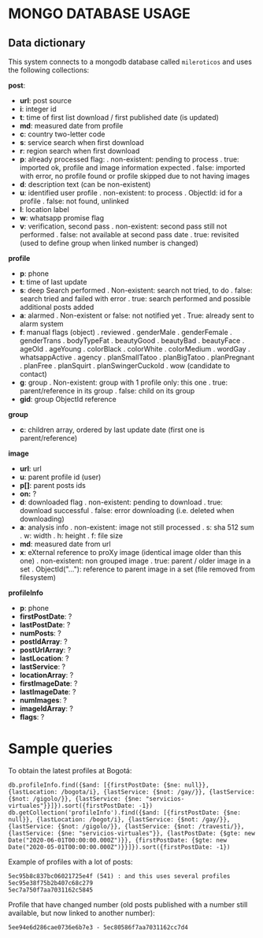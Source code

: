 # MONGO DATABASE USAGE

## Data dictionary
This system connects to a mongodb database called `mileroticos` and uses the following collections:

**post**:
  - **url**: post source
  - **i**: integer id
  - **t**: time of first list download / first published date (is updated)
  - **md**: measured date from profile
  - **c**: country two-letter code
  - **s**: service search when first download
  - **r**: region search when first download
  - **p**: already processed flag:
     . non-existent: pending to process
     . true: imported ok, profile and image information expected
     . false: imported with error, no profile found or profile skipped due to not having images
  - **d**: description text (can be non-existent)
  - **u**: identified user profile
     . non-existent: to process
     . ObjectId: id for a profile
     . false: not found, unlinked
  - **l**: location label
  - **w**: whatsapp promise flag
  - **v**: verification, second pass
     . non-existent: second pass still not performed
     . false: not available at second pass date
     . true: revisited (used to define group when linked number is changed)

**profile**
  - **p**: phone
  - **t**: time of last update
  - **s**: deep Search performed
    . Non-existent: search not tried, to do
    . false: search tried and failed with error
    . true: search performed and possible additional posts added
  - **a**: alarmed
    . Non-existent or false: not notified yet
    . True: already sent to alarm system
  - **f**: manual flags (object)
    . reviewed
    . genderMale
    . genderFemale
    . genderTrans
    . bodyTypeFat
    . beautyGood
    . beautyBad
    . beautyFace
    . ageOld
    . ageYoung
    . colorBlack
    . colorWhite
    . colorMedium
    . wordGay
    . whatsappActive
    . agency
    . planSmallTatoo
    . planBigTatoo
    . planPregnant
    . planFree
    . planSquirt
    . planSwingerCuckold
    . wow (candidate to contact)
  - **g**: group
    . Non-existent: group with 1 profile only: this one
    . true: parent/reference in its group
    . false: child on its group
  - **gid**: group ObjectId reference

**group**
  - **c**: children array, ordered by last update date (first one is parent/reference)

**image**
  - **url**: url
  - **u**: parent profile id (user)
  - **p[]**: parent posts ids
  - **on:** ?
  - **d**: downloaded flag
    . non-existent: pending to download
    . true: download successful
    . false: error downloading (i.e. deleted when downloading)
  - **a**: analysis info
    . non-existent: image not still processed
    . s: sha 512 sum
    . w: width
    . h: height
    . f: file size
  - **md**: measured date from url
  - **x**: eXternal reference to proXy image (identical image older than this one)
    . non-existent: non grouped image
    . true: parent / older image in a set
    . ObjectId("..."): reference to parent image in a set (file removed from filesystem)

**profileInfo**
  - **p**: phone
  - **firstPostDate**: ?
  - **lastPostDate**: ?
  - **numPosts**: ?
  - **postIdArray**: ?
  - **postUrlArray**: ?
  - **lastLocation**: ?
  - **lastService**: ?
  - **locationArray**: ?
  - **firstImageDate**: ?
  - **lastImageDate**: ?
  - **numImages**: ?
  - **imageIdArray**: ?
  - **flags**: ?

# Sample queries

To obtain the latest profiles at Bogotá:
```
db.profileInfo.find({$and: [{firstPostDate: {$ne: null}}, {lastLocation: /bogota/i}, {lastService: {$not: /gay/}}, {lastService: {$not: /gigolo/}}, {lastService: {$ne: "servicios-virtuales"}}]}).sort({firstPostDate: -1})
db.getCollection('profileInfo').find({$and: [{firstPostDate: {$ne: null}}, {lastLocation: /bogot/i}, {lastService: {$not: /gay/}}, {lastService: {$not: /gigolo/}}, {lastService: {$not: /travesti/}}, {lastService: {$ne: "servicios-virtuales"}}, {lastPostDate: {$gte: new Date("2020-06-01T00:00:00.000Z")}}, {firstPostDate: {$gte: new Date("2020-05-01T00:00:00.000Z")}}]}).sort({firstPostDate: -1})
```

Example of profiles with a lot of posts:

    5ec95b8c837bc06021725e4f (541) : and this uses several profiles
    5ec95e38f75b2b407c68c279
    5ec7a750f7aa7031162c5845

Profile that have changed number (old posts published with a number still available, but now linked to another number):

    5ee94e6d286cae0736e6b7e3 - 5ec80586f7aa7031162cc7d4
